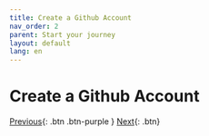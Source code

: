 ```yaml
---
title: Create a Github Account
nav_order: 2
parent: Start your journey
layout: default
lang: en
---
```


# Create a Github Account


[Previous]({{site.url}}/get-started){: .btn .btn-purple }
[Next]({{site.url}}/get-started/reference.html){: .btn}